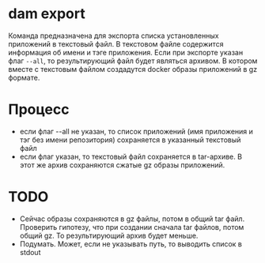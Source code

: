 # dam export

Команда предназначена для экспорта списка установленных приложений в текстовый файл.
В текстовом файле содержится информация об имени и тэге приложения.
Если при экспорте указан флаг `--all`, то результирующий файл будет являться архивом. 
В котором вместе с текстовым файлом создадутся docker образы приложений в gz формате.

# Процесс

- если флаг --all не указан, то список приложений (имя приложения и тэг без имени репозитория)
сохраняется в указанный текстовый файл
- если флаг указан, то текстовый файл сохраняется в tar-архиве.
В этот же архив сохраняются сжатые gz образы приложений.

# TODO
- Сейчас образы сохраняются в gz файлы, потом в общий tar файл. Проверить гипотезу,
что при создании сначала tar файлов, потом общий gz. То результирующий архив будет меньше.
- Подумать. Может, если не указывать путь, то выводить список в stdout

